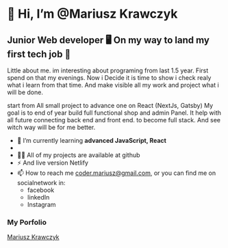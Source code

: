 # 👋 Hi, I’m @Mariusz Krawczyk


## Junior Web developer 🖥️ On my way to land my first tech job 🤞

Little about me. im interesting about programing from last 1.5 year. First spend on that my evenings. Now i Decide it is time to show i check realy what i learn from that time. And make visible all my work and project what i will be done. 

start from All small project to advance one on React (NextJs, Gatsby)
My goal is to end of year build full functional shop and admin Panel. It help with all future connecting back end and front end. 
to become full stack. And see witch way will be for me better. 

-  🌱 I’m currently learning **advanced JavaScript, React**
-  
- 👨‍💻 All of my projects are available at github
- ⚡ And live version Netlify
- 📫 How to reach me [coder.mariusz@gmail.com](coder.mariusz@gmail.com), or you can find me on socialnetwork in:
  - facebook
  - linkedIn
  - Instagram

### My Porfolio

[Mariusz Krawczyk](#)

